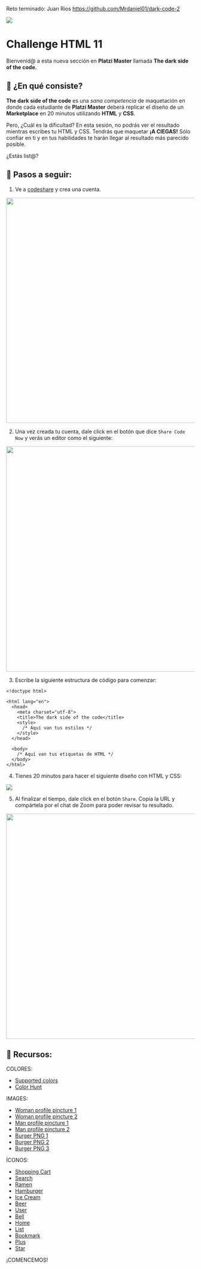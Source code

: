 Reto terminado: Juan Rios https://github.com/Mrdaniel01/dark-code-2


<img src="https://i.imgur.com/wd7XrVV.png" />

# Challenge HTML 11

Bienvenid@ a esta nueva sección en **Platzi Master** llamada **The dark side of the code.**

## 🌈 ¿En qué consiste?

**The dark side of the code** es una *sana competencia* de maquetación en donde cada estudiante de **Platzi Master** deberá replicar el diseño de un **Marketplace** en 20 minutos utilizando **HTML** y **CSS**.

Pero, ¿Cuál es la dificultad? En esta sesión, no podrás ver el resultado mientras escribes tu HTML y CSS. Tendrás que maquetar **¡A CIEGAS!** Sólo confiar en ti y en tus habilidades te harán llegar al resultado más parecido posible.

¿Estás list@?

## 🌈 Pasos a seguir:

1. Ve a [codeshare](https://codeshare.io/) y crea una cuenta.

<kbd>
  <img width="600" src="https://i.ibb.co/MZnb537/Screen-Shot-2020-06-11-at-9-41-02-PM.png" />
</kbd>

2. Una vez creada tu cuenta, dale click en el botón que dice `Share Code Now` y verás un editor como el siguiente:

<kbd>
  <img width="600" src="https://i.ibb.co/tYcrf11/Screen-Shot-2020-06-11-at-9-40-29-PM.png" />
</kbd>

3. Escribe la siguiente estructura de código para comenzar:

```
<!doctype html>

<html lang="en">
  <head>
    <meta charset="utf-8">
    <title>The dark side of the code</title>
    <style>
      /* Aquí van tus estilos */
    </style>
  </head>

  <body>
    /* Aquí van tus etiquetas de HTML */
  </body>
</html>
```

4. Tienes 20 minutos para hacer el siguiente diseño con HTML y CSS:

<kbd>
<img src="https://i.ibb.co/dkv4fwh/Screen-Shot-2020-08-14-at-6-00-13-PM.png" />
</kbd>

5. Al finalizar el tiempo, dale click en el botón `Share`. Copia la URL y compártela por el chat de Zoom para poder revisar tu resultado.

<kbd>
  <img width="600" src="https://i.ibb.co/LPzDjgB/Screen-Shot-2020-06-11-at-9-40-43-PM.png" />
</kbd>

## 🌈 Recursos:

COLORES:

* [Supported colors](https://htmlcolorcodes.com/color-names/)
* [Color Hunt](https://colorhunt.co/)

IMAGES: 

* [Woman profile pincture 1](https://images.pexels.com/photos/965324/pexels-photo-965324.jpeg?auto=compress&cs=tinysrgb&dpr=2&h=750&w=1260)
* [Woman profile pincture 2](https://images.pexels.com/photos/2998816/pexels-photo-2998816.jpeg?auto=compress&cs=tinysrgb&dpr=2&h=750&w=1260)
* [Man profile pincture 1](https://images.pexels.com/photos/4890733/pexels-photo-4890733.jpeg?auto=compress&cs=tinysrgb&dpr=2&h=750&w=1260)
* [Man profile pincture 2](https://images.pexels.com/photos/3526923/pexels-photo-3526923.jpeg?auto=compress&cs=tinysrgb&dpr=2&h=750&w=1260)
* [Burger PNG 1](https://lh3.googleusercontent.com/proxy/atBsyMlFauXMM8NPqtWM_fzUJFH2Q43p8LhxeN-O7ZN5icOyRiL9rjRWGsb0cIhW_Oc079mDl-fcmFGmqPYD1a0KNfkXW7z4e6jCqntDbkFW2fVbaQUCY_aLYadxNiwN_ex3AYE)
* [Burger PNG 2](https://lh3.googleusercontent.com/proxy/NforWBj1kakfgovnccwirDR6WSzjBZX7qRw9YrrSJFp2cOGWakViaAhq-wbfZ9SCETvudHhcrAVGHEBEoMftnRBa8u9CNLpNGIuegWOqKtsTIw)
* [Burger PNG 3](https://pngimg.com/uploads/burger_sandwich/burger_sandwich_PNG4132.png)

ÍCONOS:

* [Shopping Cart](https://icons8.com/icons/set/shopping-cart)
* [Search](https://icons8.com/icons/set/search)
* [Ramen](https://icons8.com/icons/set/ramen)
* [Hamburger](https://icons8.com/icons/set/hamburger)
* [Ice Cream](https://icons8.com/icons/set/ice-cream)
* [Beer](https://icons8.com/icons/set/beer)
* [User](https://icons8.com/icons/set/user)
* [Bell](https://icons8.com/icons/set/bell)
* [Home](https://icons8.com/icons/set/home)
* [List](https://icons8.com/icons/set/list)
* [Bookmark](https://icons8.com/icons/set/bookmark)
* [Plus](https://icons8.com/icons/set/plus)
* [Star](https://icons8.com/icons/set/star)

¡COMENCEMOS!
